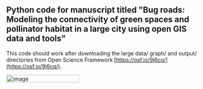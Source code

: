 ## Python code for manuscript titled "Bug roads: Modeling the connectivity of green spaces and pollinator habitat in a large city using open GIS data and tools"

This code should work after downloading the large data/ graph/ and output/ directories from Open Science Framework [https://osf.io/9j6cq/](https://osf.io/9j6cq/).

<img width="191" height="20" alt="image" src="https://github.com/user-attachments/assets/34f30786-1abd-4cd9-87b7-97528b60aeec" />
